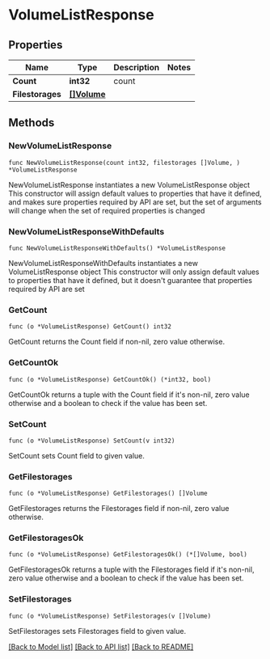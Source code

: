 # VolumeListResponse

## Properties

Name | Type | Description | Notes
------------ | ------------- | ------------- | -------------
**Count** | **int32** | count | 
**Filestorages** | [**[]Volume**](Volume.md) |  | 

## Methods

### NewVolumeListResponse

`func NewVolumeListResponse(count int32, filestorages []Volume, ) *VolumeListResponse`

NewVolumeListResponse instantiates a new VolumeListResponse object
This constructor will assign default values to properties that have it defined,
and makes sure properties required by API are set, but the set of arguments
will change when the set of required properties is changed

### NewVolumeListResponseWithDefaults

`func NewVolumeListResponseWithDefaults() *VolumeListResponse`

NewVolumeListResponseWithDefaults instantiates a new VolumeListResponse object
This constructor will only assign default values to properties that have it defined,
but it doesn't guarantee that properties required by API are set

### GetCount

`func (o *VolumeListResponse) GetCount() int32`

GetCount returns the Count field if non-nil, zero value otherwise.

### GetCountOk

`func (o *VolumeListResponse) GetCountOk() (*int32, bool)`

GetCountOk returns a tuple with the Count field if it's non-nil, zero value otherwise
and a boolean to check if the value has been set.

### SetCount

`func (o *VolumeListResponse) SetCount(v int32)`

SetCount sets Count field to given value.


### GetFilestorages

`func (o *VolumeListResponse) GetFilestorages() []Volume`

GetFilestorages returns the Filestorages field if non-nil, zero value otherwise.

### GetFilestoragesOk

`func (o *VolumeListResponse) GetFilestoragesOk() (*[]Volume, bool)`

GetFilestoragesOk returns a tuple with the Filestorages field if it's non-nil, zero value otherwise
and a boolean to check if the value has been set.

### SetFilestorages

`func (o *VolumeListResponse) SetFilestorages(v []Volume)`

SetFilestorages sets Filestorages field to given value.



[[Back to Model list]](../README.md#documentation-for-models) [[Back to API list]](../README.md#documentation-for-api-endpoints) [[Back to README]](../README.md)


